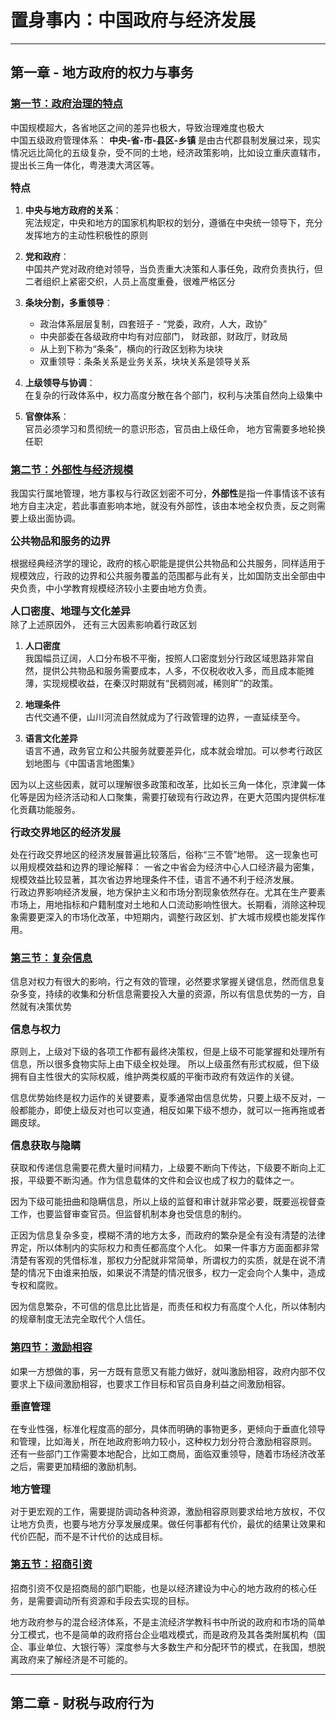 # 置身事内：中国政府与经济发展

---
## 第一章 - 地方政府的权力与事务

### <ins>第一节：政府治理的特点</ins>

中国规模超大，各省地区之间的差异也极大，导致治理难度也极大    
中国五级政府管理体系： **中央-省-市-县区-乡镇** 是由古代郡县制发展过来，现实情况远比简化的五级复杂，受不同的土地，经济政策影响，比如设立重庆直辖市，提出长三角一体化，粤港澳大湾区等。  

<font size="3">**特点**</font>

1. **中央与地方政府的关系**：  
宪法规定，中央和地方的国家机构职权的划分，遵循在中央统一领导下，充分发挥地方的主动性积极性的原则  

2. **党和政府**：   
中国共产党对政府绝对领导，当负责重大决策和人事任免，政府负责执行，但二者组织上紧密交织，人员上高度重叠，很难严格区分  

3. **条块分割，多重领导**： 
    - 政治体系层层复制，四套班子 - “党委，政府，人大，政协”
    - 中央部委在各级政府中均有对应部门， 财政部，财政厅，财政局
    - 从上到下称为“条条”，横向的行政区划称为块块
    - 双重领导：条条关系是业务关系，块块关系是领导关系
4. **上级领导与协调**：   
在复杂的行政体系中，权力高度分散在各个部门，权利与决策自然向上级集中

5. **官僚体系**：  
官员必须学习和贯彻统一的意识形态，官员由上级任命， 地方官需要多地轮换任职


### <ins>第二节：外部性与经济规模</ins>
我国实行属地管理，地方事权与行政区划密不可分，**外部性**是指一件事情该不该有地方自主决定，若此事直影响本地，就没有外部性，该由本地全权负责，反之则需要上级出面协调。  

<font size="3">**公共物品和服务的边界**</font>  

根据经典经济学的理论，政府的核心职能是提供公共物品和公共服务，同样适用于规模效应，行政的边界和公共服务覆盖的范围都与此有关，比如国防支出全部由中央负责，中小学教育规模经济较小主要由地方负责。  

<font size="3">**人口密度、地理与文化差异**</font>   
除了上述原因外， 还有三大因素影响着行政区划    

1. **人口密度**  
我国幅员辽阔，人口分布极不平衡，按照人口密度划分行政区域思路非常自然，提供公共物品和服务需要成本，人多，不仅税收收入多，而且成本能摊薄，实现规模收益，在秦汉时期就有“民稠则减，稀则旷”的政策。  

2. **地理条件**  
古代交通不便，山川河流自然就成为了行政管理的边界，一直延续至今。  

3. **语言文化差异**  
语言不通，政务官立和公共服务就要差异化，成本就会增加。可以参考行政区划地图与《中国语言地图集》  

因为以上这些因素，就可以理解很多政策和改革，比如长三角一体化，京津冀一体化等是因为经济活动和人口聚集，需要打破现有行政边界，在更大范围内提供标准化贡藕功能服务。  

<font size="3">**行政交界地区的经济发展**</font>   

处在行政交界地区的经济发展普遍比较落后，俗称“三不管”地带。 这一现象也可以用规模效益和边界的理论解释： 一省之中省会为经济中心人口经济最为密集，规模效益比较显著，其次省边界地理条件不佳，语言不通不利于经济发展。  
行政边界影响经济发展，地方保护主义和市场分割现象依然存在。尤其在生产要素市场上，用地指标和户籍制度对土地和人口流动影响性很大。长期看，消除这种现象需要更深入的市场化改革，中短期内，调整行政区划、扩大城市规模也能发挥作用。  


### <ins>第三节：复杂信息</ins>
信息对权力有很大的影响，行之有效的管理，必然要求掌握关键信息，然而信息复杂多变，持续的收集和分析信息需要投入大量的资源，所以有信息优势的一方，自然就有决策优势  

<font size="3">**信息与权力**</font>  
  
原则上，上级对下级的各项工作都有最终决策权，但是上级不可能掌握和处理所有信息，所以很多食物实际上由下级全权处理。 所以上级虽然有形式权威，但下级拥有自主性很大的实际权威，维护两类权威的平衡市政府有效运作的关键。   

信息优势始终是权力运作的关键要素，夏季通常由信息优势，只要上级不反对，一般都能办，即使上级反对也可以变通，相反如果下级不想办，就可以一拖再拖或者踢皮球。  

<font size="3">**信息获取与隐瞒**</font>  

获取和传递信息需要花费大量时间精力，上级要不断向下传达，下级要不断向上汇报，平级要不断沟通。作为信息载体的文件和会议也成了权力的载体之一。  

因为下级可能扭曲和隐瞒信息，所以上级的监督和审计就非常必要，既要巡视督查工作，也要监督审查官员。但监督机制本身也受信息的制约。 

正因为信息复杂多变，模糊不清的地方太多，而政府的繁杂是全有没有清楚的法律界定，所以体制内的实际权力和责任都高度个人化。 如果一件事方方面面都非常清楚有客观的凭借标准，那权力分配就非常简单，所谓权力的实质，就是在说不清楚的情况下由谁来拍版，如果说不清楚的情况很多，权力一定会向个人集中，造成专权和腐败。  

因为信息繁杂，不可信的信息比比皆是，而责任和权力有高度个人化，所以体制内的规章制度无法完全取代个人信任。    

  

### <ins>第四节：激励相容</ins>  

如果一方想做的事，另一方既有意愿又有能力做好，就叫激励相容，政府内部不仅要求上下级间激励相容，也要求工作目标和官员自身利益之间激励相容。  

<font size="3">**垂直管理**</font>  

在专业性强，标准化程度高的部分，具体而明确的事物更多，更倾向于垂直化领导和管理，比如海关，所在地政府影响力较小，这种权力划分符合激励相容原则。 还有一些部门工作需要本地配合，比如工商局，面临双重领导，随着市场经济改革之后，需要更加精细的激励机制。  

<font size="3">**地方管理**</font> 

对于更宏观的工作，需要提防调动各种资源，激励相容原则要求给地方放权，不仅让地方负责，也要与地方分享发展成果。做任何事都有代价，最优的结果让效果和代价匹配，而不是不计代价的达成目标。 


### <ins>第五节：招商引资</ins>  

招商引资不仅是招商局的部门职能，也是以经济建设为中心的地方政府的核心任务，是需要调动所有资源和手段去实现的目标。  

地方政府参与的混合经济体系，不是主流经济学教科书中所说的政府和市场的简单分工模式，也不是简单的政府搭台企业唱戏模式，而是政府及其各类附属机构（国企、事业单位、大银行等）深度参与大多数生产和分配环节的模式，在我国，想脱离政府来了解经济是不可能的。  


---

## 第二章 - 财税与政府行为